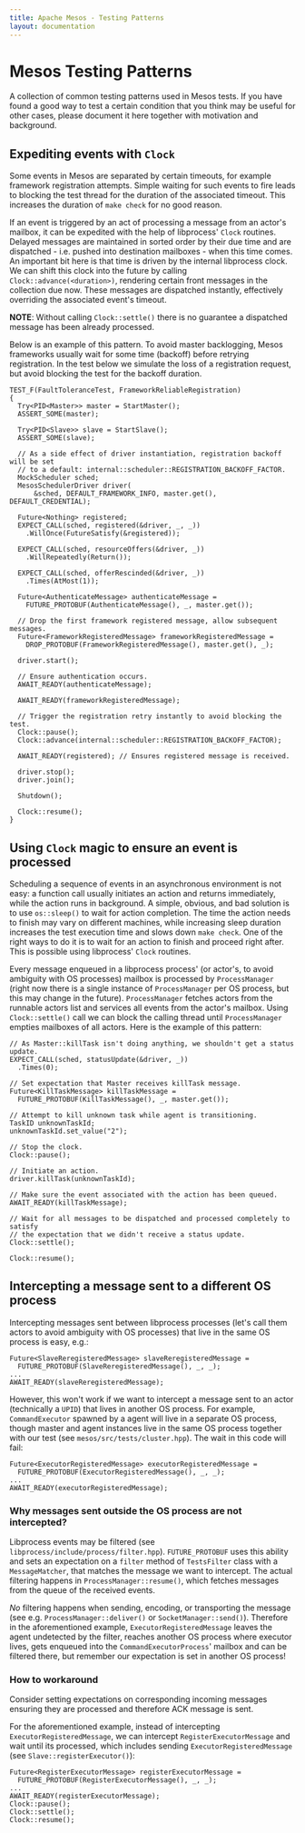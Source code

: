 ```yaml
---
title: Apache Mesos - Testing Patterns
layout: documentation
---
```


# Mesos Testing Patterns

A collection of common testing patterns used in Mesos tests. If you have found a good way to test a certain condition that you think may be useful for other cases, please document it here together with motivation and background.

## Expediting events with `Clock`
Some events in Mesos are separated by certain timeouts, for example framework registration attempts. Simple waiting for such events to fire leads to blocking the test thread for the duration of the associated timeout. This increases the duration of `make check` for no good reason.

If an event is triggered by an act of processing a message from an actor's mailbox, it can be expedited with the help of libprocess' `Clock` routines. Delayed messages are maintained in sorted order by their due time and are dispatched - i.e. pushed into destination mailboxes - when this time comes. An important bit here is that time is driven by the internal libprocess clock. We can shift this clock into the future by calling `Clock::advance(<duration>)`, rendering certain front messages in the collection due now. These messages are dispatched instantly, effectively overriding the associated event's timeout.

**NOTE**: Without calling `Clock::settle()` there is no guarantee a dispatched message has been already processed.

Below is an example of this pattern. To avoid master backlogging, Mesos frameworks usually wait for some time (backoff) before retrying registration. In the test below we simulate the loss of a registration request, but avoid blocking the test for the backoff duration.

~~~{.cpp}
TEST_F(FaultToleranceTest, FrameworkReliableRegistration)
{
  Try<PID<Master>> master = StartMaster();
  ASSERT_SOME(master);

  Try<PID<Slave>> slave = StartSlave();
  ASSERT_SOME(slave);

  // As a side effect of driver instantiation, registration backoff will be set
  // to a default: internal::scheduler::REGISTRATION_BACKOFF_FACTOR.
  MockScheduler sched;
  MesosSchedulerDriver driver(
      &sched, DEFAULT_FRAMEWORK_INFO, master.get(), DEFAULT_CREDENTIAL);

  Future<Nothing> registered;
  EXPECT_CALL(sched, registered(&driver, _, _))
    .WillOnce(FutureSatisfy(&registered));

  EXPECT_CALL(sched, resourceOffers(&driver, _))
    .WillRepeatedly(Return());

  EXPECT_CALL(sched, offerRescinded(&driver, _))
    .Times(AtMost(1));

  Future<AuthenticateMessage> authenticateMessage =
    FUTURE_PROTOBUF(AuthenticateMessage(), _, master.get());

  // Drop the first framework registered message, allow subsequent messages.
  Future<FrameworkRegisteredMessage> frameworkRegisteredMessage =
    DROP_PROTOBUF(FrameworkRegisteredMessage(), master.get(), _);

  driver.start();

  // Ensure authentication occurs.
  AWAIT_READY(authenticateMessage);

  AWAIT_READY(frameworkRegisteredMessage);

  // Trigger the registration retry instantly to avoid blocking the test.
  Clock::pause();
  Clock::advance(internal::scheduler::REGISTRATION_BACKOFF_FACTOR);

  AWAIT_READY(registered); // Ensures registered message is received.

  driver.stop();
  driver.join();

  Shutdown();

  Clock::resume();
}
~~~

## Using `Clock` magic to ensure an event is processed
Scheduling a sequence of events in an asynchronous environment is not easy: a function call usually initiates an action and returns immediately, while the action runs in background. A simple, obvious, and bad solution is to use `os::sleep()` to wait for action completion. The time the action needs to finish may vary on different machines, while increasing sleep duration increases the test execution time and slows down `make check`. One of the right ways to do it is to wait for an action to finish and proceed right after. This is possible using libprocess' `Clock` routines.


Every message enqueued in a libprocess process' (or actor's, to avoid ambiguity with OS processes) mailbox is processed by `ProcessManager` (right now there is a single instance of `ProcessManager` per OS process, but this may change in the future). `ProcessManager` fetches actors from the runnable actors list and services all events from the actor's mailbox. Using `Clock::settle()` call we can block the calling thread until `ProcessManager` empties mailboxes of all actors. Here is the example of this pattern:

~~~{.cpp}
// As Master::killTask isn't doing anything, we shouldn't get a status update.
EXPECT_CALL(sched, statusUpdate(&driver, _))
  .Times(0);

// Set expectation that Master receives killTask message.
Future<KillTaskMessage> killTaskMessage =
  FUTURE_PROTOBUF(KillTaskMessage(), _, master.get());

// Attempt to kill unknown task while agent is transitioning.
TaskID unknownTaskId;
unknownTaskId.set_value("2");

// Stop the clock.
Clock::pause();

// Initiate an action.
driver.killTask(unknownTaskId);

// Make sure the event associated with the action has been queued.
AWAIT_READY(killTaskMessage);

// Wait for all messages to be dispatched and processed completely to satisfy
// the expectation that we didn't receive a status update.
Clock::settle();

Clock::resume();
~~~

## Intercepting a message sent to a different OS process
Intercepting messages sent between libprocess processes (let's call them actors to avoid ambiguity with OS processes) that live in the same OS process is easy, e.g.:

~~~{.cpp}
Future<SlaveReregisteredMessage> slaveReregisteredMessage =
  FUTURE_PROTOBUF(SlaveReregisteredMessage(), _, _);
...
AWAIT_READY(slaveReregisteredMessage);
~~~

However, this won't work if we want to intercept a message sent to an actor (technically a `UPID`) that lives in another OS process. For example, `CommandExecutor` spawned by a agent will live in a separate OS process, though master and agent instances live in the same OS process together with our test (see `mesos/src/tests/cluster.hpp`). The wait in this code will fail:

~~~{.cpp}
Future<ExecutorRegisteredMessage> executorRegisteredMessage =
  FUTURE_PROTOBUF(ExecutorRegisteredMessage(), _, _);
...
AWAIT_READY(executorRegisteredMessage);
~~~

### Why messages sent outside the OS process are not intercepted?
Libprocess events may be filtered (see `libprocess/include/process/filter.hpp`). `FUTURE_PROTOBUF` uses this ability and sets an expectation on a `filter` method of `TestsFilter` class with a `MessageMatcher`, that matches the message we want to intercept. The actual filtering happens in `ProcessManager::resume()`, which fetches messages from the queue of the received events.

*No* filtering happens when sending, encoding, or transporting the message (see e.g. `ProcessManager::deliver()` or `SocketManager::send()`). Therefore in the aforementioned example, `ExecutorRegisteredMessage` leaves the agent undetected by the filter, reaches another OS process where executor lives, gets enqueued into the `CommandExecutorProcess`' mailbox and can be filtered there, but remember our expectation is set in another OS process!

### How to workaround
Consider setting expectations on corresponding incoming messages ensuring they are processed and therefore ACK message is sent.

For the aforementioned example, instead of intercepting `ExecutorRegisteredMessage`, we can intercept `RegisterExecutorMessage` and wait until its processed, which includes sending `ExecutorRegisteredMessage` (see `Slave::registerExecutor()`):

~~~{.cpp}
Future<RegisterExecutorMessage> registerExecutorMessage =
  FUTURE_PROTOBUF(RegisterExecutorMessage(), _, _);
...
AWAIT_READY(registerExecutorMessage);
Clock::pause();
Clock::settle();
Clock::resume();
~~~

